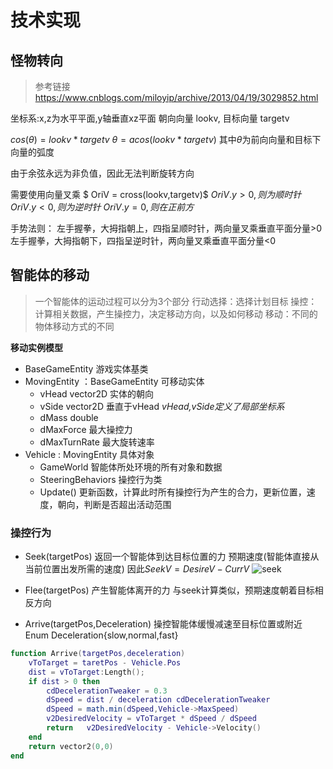 

# 技术实现

## 怪物转向

> 参考链接 <https://www.cnblogs.com/miloyip/archive/2013/04/19/3029852.html>

坐标系:x,z为水平平面,y轴垂直xz平面
朝向向量 lookv, 目标向量 targetv

$cos(\theta) = lookv * targetv$
$\theta = acos(lookv * targetv)$
其中$\theta$为前向向量和目标下向量的弧度

由于余弦永远为非负值，因此无法判断旋转方向

需要使用向量叉乘
$ OriV = cross(lookv,targetv)$
$OriV.y > 0,则为顺时针$ 
$OriV.y < 0,则为逆时针$
$OriV.y = 0,则在正前方$

手势法则：
左手握拳，大拇指朝上，四指呈顺时针，两向量叉乘垂直平面分量>0
左手握拳，大拇指朝下，四指呈逆时针，两向量叉乘垂直平面分量<0


## 智能体的移动

> 一个智能体的运动过程可以分为3个部分
行动选择：选择计划目标
操控：计算相关数据，产生操控力，决定移动方向，以及如何移动
移动：不同的物体移动方式的不同

__移动实例模型__

- BaseGameEntity 游戏实体基类
- MovingEntity ：BaseGameEntity  可移动实体
    - vHead vector2D 实体的朝向
    - vSide vector2D 垂直于vHead
    *vHead,vSide定义了局部坐标系*
    - dMass double
    - dMaxForce 最大操控力
    - dMaxTurnRate 最大旋转速率
- Vehicle : MovingEntity 具体对象
    - GameWorld 智能体所处环境的所有对象和数据
    - SteeringBehaviors 操控行为类
    - Update()
    更新函数，计算此时所有操控行为产生的合力，更新位置，速度，朝向，判断是否超出活动范围

### 操控行为

- Seek(targetPos) 返回一个智能体到达目标位置的力
预期速度(智能体直接从当前位置出发所需的速度)
因此$SeekV = DesireV - CurrV$
![seek](C:\Users\YT\Desktop\soulhunter\SoulHunter\image\Seek.PNG)

- Flee(targetPos) 产生智能体离开的力
与seek计算类似，预期速度朝着目标相反方向

- Arrive(targetPos,Deceleration) 操控智能体缓慢减速至目标位置或附近
Enum Deceleration{slow,normal,fast}

```lua
function Arrive(targetPos,deceleration)
    vToTarget = taretPos - Vehicle.Pos
    dist = vToTarget:Length();
    if dist > 0 then
        cdDecelerationTweaker = 0.3
        dSpeed = dist / deceleration cdDecelerationTweaker
        dSpeed = math.min(dSpeed,Vehicle->MaxSpeed)
        v2DesiredVelocity = vToTarget * dSpeed / dSpeed
        return   v2DesiredVelocity - Vehicle->Velocity()
    end
    return vector2(0,0)
end
```

